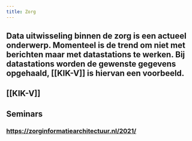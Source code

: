 ```yaml
---
title: Zorg
---
```


## Data uitwisseling binnen de zorg is een actueel onderwerp. Momenteel is de trend om niet met berichten maar met datastations te werken. Bij datastations worden de gewenste gegevens opgehaald, [[KIK-V]] is hiervan een voorbeeld.
## [[KIK-V]]
## Seminars
### https://zorginformatiearchitectuur.nl/2021/
###
